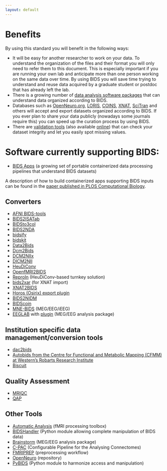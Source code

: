 ```yaml
---
layout: default
---
```


# Benefits

By using this standard you will benefit in the following ways:

- It will be easy for another researcher to work on your data. To understand the organization of the files and their format you will only need to refer them to this document. This is especially important if you are running your own lab and anticipate more than one person working on the same data over time. By using BIDS you will save time trying to understand and reuse data acquired by a graduate student or postdoc that has already left the lab.
- There is a growing number of [data analysis software packages](#software) that can understand data organized according to BIDS.
- Databases such as [OpenNeuro.org](http://openneuro.org), [LORIS](http://www.loris.ca), [COINS](https://portal.mrn.org), [XNAT](https://central.xnat.org/), [SciTran](https://scitran.github.io/) and others will accept and export datasets organized according to BIDS. If you ever plan to share your data publicly (nowadays some journals require this) you can speed up the curation process by using BIDS.
- There are [validation tools](https://github.com/bids-standard/bids-validator) (also available [online](http://bids-standard.github.io/bids-validator/)) that can check your dataset integrity and let you easily spot missing values.

# Software currently supporting BIDS:

- [BIDS Apps](http://bids-apps.neuroimaging.io) (a growing set of portable containerized data processing pipelines that understand BIDS datasets)

A description of how to build containerized apps supporting BIDS inputs can be found in the [paper published in PLOS Computational Biology](http://doi.org/10.1371/journal.pcbi.1005209).

## Converters

- [AFNI BIDS-tools](https://github.com/nih-fmrif/BIDS-tools)
- [BIDS2ISATab](https://github.com/bids-standard/BIDS2ISATab)
- [BIDSto3col](https://github.com/bids-standard/bidsutils/tree/master/BIDSto3col)
- [BIDS2NDA](https://github.com/bids-standard/BIDS2NDA)
- [bidsify](https://github.com/NILAB-UvA/bidsify)
- [bidskit](https://github.com/jmtyszka/bidskit)
- [Data2Bids](https://github.com/SIMEXP/Data2Bids)
- [Dcm2Bids](https://github.com/cbedetti/Dcm2Bids)
- [DCM2NIIx](https://github.com/neurolabusc/dcm2niix)
- [DICM2NII](https://www.mathworks.com/matlabcentral/fileexchange/42997-dicom-to-nifti-converter--nifti-tool-and-viewer)
- [HeuDiConv](https://github.com/nipy/heudiconv)
- [OpenfMRI2BIDS](https://github.com/bids-standard/openfmri2bids)
- [ReproIn](https://github.com/ReproNim/reproin) (HeuDiConv-based turnkey solution)
- [bids2xar](https://github.com/lwallace23/bids2xar) (for XNAT import)
- [XNAT2BIDS](https://github.com/kamillipi/2bids)
- [Horos (Osirix) export plugin](https://github.com/mslw/horos-bids-output)
- [BIDS2NIDM](https://github.com/incf-nidash/PyNIDM/blob/master/nidm/experiment/tools/NIDM2BIDSMRI.py)
- [BIDScoin](https://github.com/Donders-Institute/bidscoin)
- [MNE-BIDS](http://mne-tools.github.io/mne-bids/) (MEG/EEG/iEEG)
- [EEGLAB](https://sccn.ucsd.edu/eeglab/index.php) with [plugin](https://github.com/arnodelorme/bids-matlab-tools) (MEG/EEG analysis package)

## Institution specific data management/conversion tools

- [dac2bids](https://github.com/dangom/dac2bids)
- [Autobids from the Centre for Functional and Metabolic Mapping (CFMM) at Western’s Robarts Research Institute](https://github.com/khanlab/autobids)
- [Biscuit](https://github.com/Macquarie-MEG-Research/Biscuit)

## Quality Assessment

- [MRIQC](http://mriqc.readthedocs.org/)
- [QAP](http://preprocessed-connectomes-project.org/quality-assessment-protocol/)

## Other Tools

- [Automatic Analysis](https://github.com/rhodricusack/automaticanalysis) (fMRI processing toolbox)
- [BIDSHandler](https://github.com/Macquarie-MEG-Research/BIDSHandler) (Python module allowing complete manipulation of BIDS data)
- [Brainstorm](http://neuroimage.usc.edu/brainstorm/) (MEG/EEG analysis package)
- [C-PAC](http://fcp-indi.github.io/) (Configurable Pipeline for the Analysing Connectomes)
- [FMRIPREP](https://github.com/poldracklab/preprocessing-workflow) (preprocessing workflow)
- [OpenNeuro](http://openneuro.org) (repository)
- [PyBIDS](https://github.com/bids-standard/pybids) (Python module to harmonize access and manipulation)

